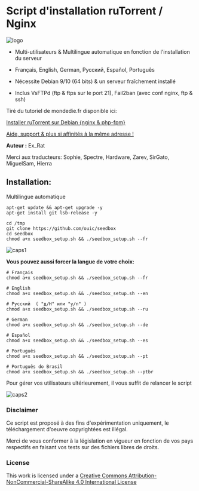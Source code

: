# Script d'installation ruTorrent / Nginx

![logo](https://raw.github.com/ouic/seedbox/master/files/ureal.png)

* Multi-utilisateurs & Multilingue automatique en fonction de l'installation du serveur
* Français, English, German, Pусский,  Español, Português
* Nécessite Debian 9/10 (64 bits) & un serveur fraîchement installé

* Inclus VsFTPd (ftp & ftps sur le port 21), Fail2ban (avec conf nginx, ftp & ssh)

Tiré du tutoriel de mondedie.fr disponible ici:

[Installer ruTorrent sur Debian {nginx & php-fpm}](https://mondedie.fr/d/10831-tuto-installer-rutorrent-sur-debian-10-nginx-php-fpm)

[Aide, support & plus si affinités à la même adresse !](http://mondedie.fr/)

**Auteur :** Ex_Rat

Merci aux traducteurs: Sophie, Spectre, Hardware, Zarev, SirGato, MiguelSam, Hierra

## Installation:
Multilingue automatique
```
apt-get update && apt-get upgrade -y
apt-get install git lsb-release -y

cd /tmp
git clone https://github.com/ouic/seedbox
cd seedbox
chmod a+x seedbox_setup.sh && ./seedbox_setup.sh --fr
```
![caps1](https://raw.github.com/ouic/seedbox/master/files/caps_script01.png)

**Vous pouvez aussi forcer la langue de votre choix:**
```
# Français
chmod a+x seedbox_setup.sh && ./seedbox_setup.sh --fr

# English
chmod a+x seedbox_setup.sh && ./seedbox_setup.sh --en

# Pусский  ( "д/H" или "y/n" )
chmod a+x seedbox_setup.sh && ./seedbox_setup.sh --ru

# German
chmod a+x seedbox_setup.sh && ./seedbox_setup.sh --de

# Español
chmod a+x seedbox_setup.sh && ./seedbox_setup.sh --es

# Português
chmod a+x seedbox_setup.sh && ./seedbox_setup.sh --pt

# Português do Brasil
chmod a+x seedbox_setup.sh && ./seedbox_setup.sh --ptbr
```

Pour gérer vos utilisateurs ultérieurement, il vous suffit de relancer le script

![caps2](https://raw.github.com/ouic/seedbox/master/files/caps_script02.png)

### Disclaimer
Ce script est proposé à des fins d'expérimentation uniquement, le téléchargement d’oeuvre copyrightées est illégal.

Merci de vous conformer à la législation en vigueur en fonction de vos pays respectifs en faisant vos tests sur des fichiers libres de droits.

### License
This work is licensed under a [Creative Commons Attribution-NonCommercial-ShareAlike 4.0 International License](http://creativecommons.org/licenses/by-nc-sa/4.0/)

